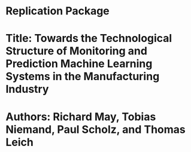 # Replication Package

# Title: Towards the Technological Structure of Monitoring and Prediction Machine Learning Systems in the Manufacturing Industry
# Authors: Richard May, Tobias Niemand, Paul Scholz, and Thomas Leich